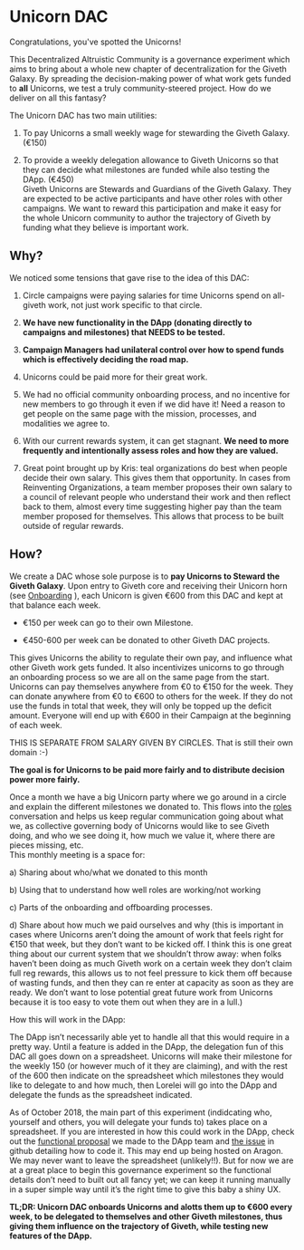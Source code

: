 # Unicorn DAC
Congratulations, you've spotted the Unicorns! <br> 

This Decentralized Altruistic Community is a governance experiment which aims to bring about a whole new chapter of decentralization for the Giveth Galaxy. By spreading the decision-making power of what work gets funded to **all** Unicorns, we test a truly community-steered project. How do we deliver on all this fantasy?

The Unicorn DAC has two main utilities: 

1. To pay Unicorns a small weekly wage for stewarding the Giveth Galaxy. (€150)

2. To provide a weekly delegation allowance to Giveth Unicorns so that they can decide what milestones are funded while also testing the DApp. (€450) <br>
Giveth Unicorns are Stewards and Guardians of the Giveth Galaxy. They are expected to be active participants and have other roles with other campaigns. We want to reward this participation and make it easy for the whole Unicorn community to author the trajectory of Giveth by funding what they believe is important work.
## **Why?**
We noticed some tensions that gave rise to the idea of this DAC:

1. Circle campaigns were paying salaries for time Unicorns spend on all-giveth work, not just work specific to that circle.

2. **We have new functionality in the DApp (donating directly to campaigns and milestones) that NEEDS to be tested.**

3. **Campaign Managers had unilateral control over how to spend funds which is effectively deciding the road map.**

4. Unicorns could be paid more for their great work.

5. We had no official community onboarding process, and no incentive for new members to go through it even if we did have it! Need a reason to get people on the same page with the mission, processes, and modalities we agree to.

6. With our current rewards system, it can get stagnant. **We need to more frequently and intentionally assess roles and how they are valued.**

7. Great point brought up by Kris: teal organizations do best when people decide their own salary. This gives them that opportunity. In cases from Reinventing Organizations, a team member proposes their own salary to a council of relevant people who understand their work and then reflect back to them, almost every time suggesting higher pay than the team member proposed for themselves. This allows that process to be built outside of regular rewards.
## **How?**
We create a DAC whose sole purpose is to **pay Unicorns to Steward the Giveth Galaxy**.
Upon entry to Giveth core and receiving their Unicorn horn (see [Onboarding](https://wiki.giveth.io/policy/Unicorn-onboarding/) ), each Unicorn is given €600 from this DAC and kept at that balance each week. 

- €150 per week can go to their own Milestone. 

- €450-600 per week can be donated to other Giveth DAC projects.

This gives Unicorns the ability to regulate their own pay, and influence what other Giveth work gets funded. It also incentivizes unicorns to go through an onboarding process so we are all on the same page from the start. <br>
Unicorns can pay themselves anywhere from €0 to €150 for the week. They can donate anywhere from €0 to €600 to others for the week. If they do not use the funds in total that week, they will only be topped up the deficit amount. Everyone will end up with €600 in their Campaign at the beginning of each week.  <br>

THIS IS SEPARATE FROM SALARY GIVEN BY CIRCLES. That is still their own domain :-) 

**The goal is for Unicorns to be paid more fairly and to distribute decision power more fairly.**

Once a month we have a big Unicorn party where we go around in a circle and explain the different milestones we donated to. This flows into the [roles](https://wiki.giveth.io/policy/roles/) conversation and helps us keep regular communication going about what we, as collective governing body of Unicorns would like to see Giveth doing, and who we see doing it, how much we value it, where there are pieces missing, etc.  <br>
This monthly meeting is a space for:

a) Sharing about who/what we donated to this month

b) Using that to understand how well roles are working/not working

c) Parts of the onboarding and offboarding processes.

d) Share about how much we paid ourselves and why (this is important in cases where Unicorns aren’t doing the amount of work that feels right for €150 that week, but they don’t want to be kicked off. I think this is one great thing about our current system that we shouldn’t throw away: when folks haven’t been doing as much Giveth work on a certain week they don’t claim full reg rewards, this allows us to not feel pressure to kick them off because of wasting funds, and then they can re enter at capacity as soon as they are ready. We don’t want to lose potential great future work from Unicorns because it is too easy to vote them out when they are in a lull.)

How this will work in the DApp:

The DApp isn’t necessarily able yet to handle all that this would require in a pretty way. Until a feature is added in the DApp, the delegation fun of this DAC all goes down on a spreadsheet. Unicorns will make their milestone for the weekly 150 (or however much of it they are claiming), and with the rest of the 600 then indicate on the spreadsheet which milestones they would like to delegate to and how much, then Lorelei will go into the DApp and delegate the funds as the spreadsheet indicated. 

As of October 2018, the main part of this experiment (indidcating who, yourself and others, you will delegate your funds to) takes place on a spreadsheet. If you are interested in how this could work in the DApp, check out the [functional proposal](https://docs.google.com/document/d/1LGV2BME3GW0tOUH2klKTFKFeLhmbQd4YSQh6e7LucLc/edit?usp=sharing) we made to the DApp team and [the issue](https://github.com/Giveth/giveth-dapp/issues/487) in github detailing how to code it. This may end up being hosted on Aragon. We may never want to leave the spreadsheet (unlikely!!). But for now we are at a great place to begin this governance experiment so the functional details don’t need to built out all fancy yet; we can keep it running manually in a super simple way until it’s the right time to give this baby a shiny UX. <br> 

**TL;DR: Unicorn DAC onboards Unicorns and alotts them up to €600 every week, to be delegated to themselves and other Giveth milestones, thus giving them influence on the trajectory of Giveth, while testing new features of the DApp.**



